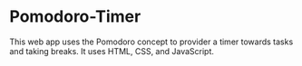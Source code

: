 # Pomodoro-Timer
This web app uses the Pomodoro concept to provider a timer towards tasks and taking breaks. It uses HTML, CSS, and JavaScript.
